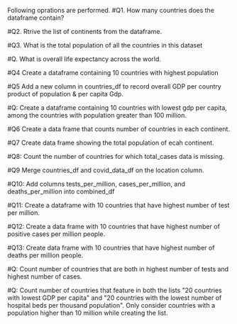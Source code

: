 Following oprations are performed.
#Q1. How many countries does the dataframe contain?


#Q2. Rtrive the list of continents from the dataframe.


#Q3. What is the total population of all the countries in this dataset


#Q. What is overall life expectancy across the world.


#Q4 Create a dataframe containing 10 countries with highest population


#Q5 Add  a new column in countries_df to record overall GDP per country product of population & per capita Gdp.


#Q: Create a dataframe containing 10 countries with lowest gdp per capita, among the countries with population greater than 100 million.


#Q6 Create a data frame that counts number of countries in each continent.


#Q7 Create data frame showing the total population of ecah continent.


#Q8: Count the number of countries for which total_cases data is missing.


#Q9 Merge countries_df and covid_data_df on the location column.


#Q10: Add columns tests_per_million, cases_per_million, and deaths_per_million into combined_df


#Q11: Create a dataframe with 10 countries that have highest number of test per million.


#Q12: Create a data frame with 10 countries that have highest number of positive cases per million people.


#Q13: Create data frame with 10 countries that have highest number of deaths per million people.


#Q: Count number of countries that are both in highest number of tests and highest number of cases.


#Q: Count number of countries that feature in both the lists "20 countries with lowest GDP per capita" and "20 countries with the lowest number of hospital beds per thousand population". Only consider countries with a population higher than 10 million while creating the list.





